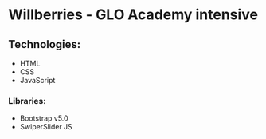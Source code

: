 # Willberries - GLO Academy intensive

## Technologies:
- HTML
- CSS
- JavaScript

### Libraries:
- Bootstrap v5.0
- SwiperSlider JS
